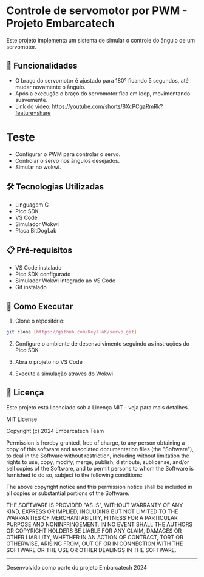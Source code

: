 # Controle de servomotor por PWM - Projeto Embarcatech

Este projeto implementa um sistema de simular o controle do ângulo de um servomotor.

## 🎯 Funcionalidades
- O braço do servomotor é ajustado para 180° ficando 5 segundos, até mudar novamente o ângulo.
- Após a execução o braço do servomotor fica em loop, movimentando suavemente.
- Link do video: https://youtube.com/shorts/8XcPCgaRmRk?feature=share
# Teste
- Configurar o PWM para controlar o servo.
- Controlar o servo nos ângulos desejados.
- Simular no wokwi.

## 🛠️ Tecnologias Utilizadas

- Linguagem C
- Pico SDK
- VS Code
- Simulador Wokwi 
- Placa BitDogLab

## 📋 Pré-requisitos

- VS Code instalado
- Pico SDK configurado
- Simulador Wokwi integrado ao VS Code
- Git instalado

## 🚀 Como Executar

1. Clone o repositório:
```bash
git clone [https://github.com/KeyllaK/servo.git]
```

2. Configure o ambiente de desenvolvimento seguindo as instruções do Pico SDK

3. Abra o projeto no VS Code

4. Execute a simulação através do Wokwi

## 📝 Licença

Este projeto está licenciado sob a Licença MIT - veja para mais detalhes.

MIT License

Copyright (c) 2024 Embarcatech Team

Permission is hereby granted, free of charge, to any person obtaining a copy
of this software and associated documentation files (the "Software"), to deal
in the Software without restriction, including without limitation the rights
to use, copy, modify, merge, publish, distribute, sublicense, and/or sell
copies of the Software, and to permit persons to whom the Software is
furnished to do so, subject to the following conditions:

The above copyright notice and this permission notice shall be included in all
copies or substantial portions of the Software.

THE SOFTWARE IS PROVIDED "AS IS", WITHOUT WARRANTY OF ANY KIND, EXPRESS OR
IMPLIED, INCLUDING BUT NOT LIMITED TO THE WARRANTIES OF MERCHANTABILITY,
FITNESS FOR A PARTICULAR PURPOSE AND NONINFRINGEMENT. IN NO EVENT SHALL THE
AUTHORS OR COPYRIGHT HOLDERS BE LIABLE FOR ANY CLAIM, DAMAGES OR OTHER
LIABILITY, WHETHER IN AN ACTION OF CONTRACT, TORT OR OTHERWISE, ARISING FROM,
OUT OF OR IN CONNECTION WITH THE SOFTWARE OR THE USE OR OTHER DEALINGS IN THE
SOFTWARE.

---
Desenvolvido como parte do projeto Embarcatech 2024
